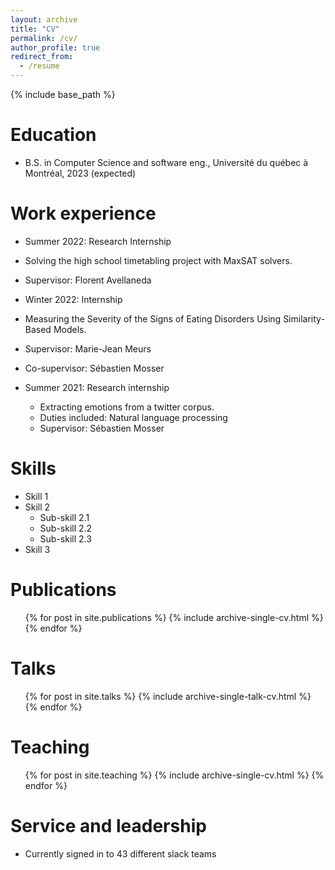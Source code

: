 ```yaml
---
layout: archive
title: "CV"
permalink: /cv/
author_profile: true
redirect_from:
  - /resume
---
```


{% include base_path %}

Education
======
* B.S. in Computer Science and software eng., Université du québec à Montréal, 2023 (expected)


Work experience
======
* Summer 2022: Research Internship
 * Solving the high school timetabling project with MaxSAT solvers.
 * Supervisor: Florent Avellaneda

* Winter 2022: Internship
 * Measuring the Severity of the Signs of Eating Disorders Using Similarity-Based Models.
 * Supervisor: Marie-Jean Meurs
 * Co-supervisor: Sébastien Mosser

* Summer 2021: Research internship
  * Extracting emotions from a twitter corpus.
  * Duties included: Natural language processing
  * Supervisor: Sébastien Mosser
  
Skills
======
* Skill 1
* Skill 2
  * Sub-skill 2.1
  * Sub-skill 2.2
  * Sub-skill 2.3
* Skill 3

Publications
======
  <ul>{% for post in site.publications %}
    {% include archive-single-cv.html %}
  {% endfor %}</ul>
  
Talks
======
  <ul>{% for post in site.talks %}
    {% include archive-single-talk-cv.html %}
  {% endfor %}</ul>
  
Teaching
======
  <ul>{% for post in site.teaching %}
    {% include archive-single-cv.html %}
  {% endfor %}</ul>
  
Service and leadership
======
* Currently signed in to 43 different slack teams

